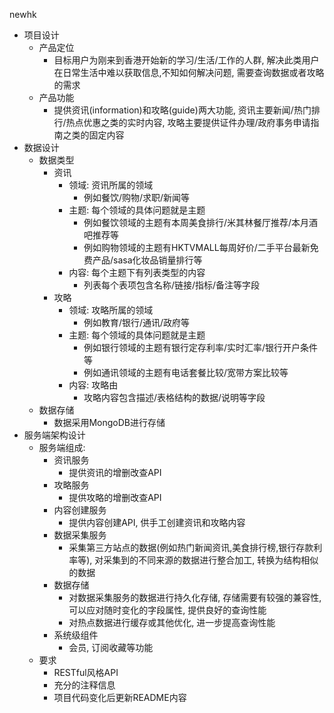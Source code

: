 newhk

- 项目设计
  - 产品定位
    - 目标用户为刚来到香港开始新的学习/生活/工作的人群, 解决此类用户在日常生活中难以获取信息,不知如何解决问题, 需要查询数据或者攻略的需求
  - 产品功能
    - 提供资讯(information)和攻略(guide)两大功能, 资讯主要新闻/热门排行/热点优惠之类的实时内容, 攻略主要提供证件办理/政府事务申请指南之类的固定内容
- 数据设计
  - 数据类型
    - 资讯
      - 领域: 资讯所属的领域
        - 例如餐饮/购物/求职/新闻等
      - 主题: 每个领域的具体问题就是主题
        - 例如餐饮领域的主题有本周美食排行/米其林餐厅推荐/本月酒吧推荐等
        - 例如购物领域的主题有HKTVMALL每周好价/二手平台最新免费产品/sasa化妆品销量排行等
      - 内容: 每个主题下有列表类型的内容
        - 列表每个表项包含名称/链接/指标/备注等字段
    - 攻略
      - 领域: 攻略所属的领域
        - 例如教育/银行/通讯/政府等
      - 主题: 每个领域的具体问题就是主题
        - 例如银行领域的主题有银行定存利率/实时汇率/银行开户条件等
        - 例如通讯领域的主题有电话套餐比较/宽带方案比较等
      - 内容: 攻略由
        - 攻略内容包含描述/表格结构的数据/说明等字段
  - 数据存储
    - 数据采用MongoDB进行存储
- 服务端架构设计
  - 服务端组成:
    - 资讯服务
      - 提供资讯的增删改查API
    - 攻略服务
      - 提供攻略的增删改查API
    - 内容创建服务
      - 提供内容创建API, 供手工创建资讯和攻略内容
    - 数据采集服务
      - 采集第三方站点的数据(例如热门新闻资讯,美食排行榜,银行存款利率等), 对采集到的不同来源的数据进行整合加工, 转换为结构相似的数据
    - 数据存储
      - 对数据采集服务的数据进行持久化存储, 存储需要有较强的兼容性, 可以应对随时变化的字段属性, 提供良好的查询性能
      - 对热点数据进行缓存或其他优化, 进一步提高查询性能
    - 系统级组件
      - 会员, 订阅收藏等功能
  - 要求
    - RESTful风格API
    - 充分的注释信息
    - 项目代码变化后更新README内容

